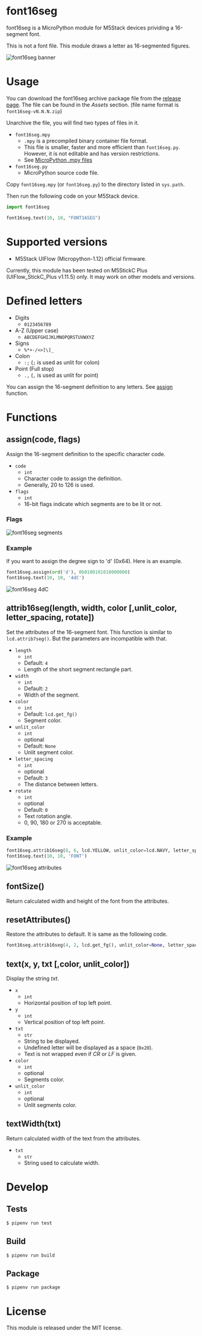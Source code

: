 # font16seg

font16seg is a MicroPython module for M5Stack devices prividing a 16-segment font.

This is not a font file.
This module draws a letter as 16-segmented figures.

![font16seg banner](docs/images/banner.jpg)

# Usage

You can download the font16seg archive package file from the [release page](https://github.com/zuku/font16seg/releases/latest).
The file can be found in the _Assets_ section. (file name format is `font16seg-vN.N.N.zip`)

Unarchive the file, you will find two types of files in it.

* `font16seg.mpy`
    * `.mpy` is a precompiled binary container file format.
    * This file is smaller, faster and more efficient than `font16seg.py`. However, it is not editable and has version restrictions.
    * See [MicroPython .mpy files](https://docs.micropython.org/en/latest/reference/mpyfiles.html)
* `font16seg.py`
    * MicroPython source code file.

Copy `font16seg.mpy` (or `font16seg.py`) to the directory listed in `sys.path`.

Then run the following code on your M5Stack device.

```python
import font16seg

font16seg.text(10, 10, "FONT16SEG")
```

# Supported versions

* M5Stack UIFlow (Micropython-1.12) official firmware.

Currently, this module has been tested on M5StickC Plus (UIFlow_StickC_Plus v1.11.5) only.
It may work on other models and versions.

# Defined letters

* Digits
    * `0123456789`
* A-Z (Upper case)
    * `ABCDEFGHIJKLMNOPQRSTUVWXYZ`
* Signs
    * `%*+-/<>[\]_`
* Colon
    * `:;` (`;` is used as unlit for colon)
* Point (Full stop)
    * `.,` (`,` is used as unlit for point)

You can assign the 16-segment definition to any letters. See [assign](#assigncode-flags) function.

# Functions

## assign(code, flags)

Assign the 16-segment definition to the specific character code.

* `code`
    * `int`
    * Character code to assign the definition.
    * Generally, 20 to 126 is used.
* `flags`
    * `int`
    *  16-bit flags indicate which segments are to be lit or not.

### Flags

![font16seg segments](docs/images/segments.png)

### Example
If you want to assign the degree sign to 'd' (0x64).
Here is an example.

```python
font16seg.assign(ord('d'), 0b0100101010000000)
font16seg.text(10, 10, '4dC')
```

![font16seg 4dC](docs/images/4dC.jpg)

## attrib16seg(length, width, color [,unlit_color, letter_spacing, rotate])

Set the attributes of the 16-segment font.
This function is similar to `lcd.attrib7seg()`. But the parameters are incompatible with that.

* `length`
    * `int`
    * Default: `4`
    * Length of the short segment rectangle part.
* `width`
    * `int`
    * Default: `2`
    * Width of the segment.
* `color`
    * `int`
    * Default: `lcd.get_fg()`
    * Segment color.
* `unlit_color`
    * `int`
    * optional
    * Default: `None`
    * Unlit segment color.
* `letter_spacing`
    * `int`
    * optional
    * Default: `3`
    * The distance between letters.
* `rotate`
    * `int`
    * optional
    * Default: `0`
    * Text rotation angle.
    * 0, 90, 180 or 270 is acceptable.

### Example

```python
font16seg.attrib16seg(8, 6, lcd.YELLOW, unlit_color=lcd.NAVY, letter_spacing=16)
font16seg.text(10, 10, 'FONT')
```
![font16seg attributes](docs/images/attributes.png)

## fontSize()

Return calculated width and height of the font from the attributes.

## resetAttributes()

Restore the attributes to default. It is same as the following code.

```python
font16seg.attrib16seg(4, 2, lcd.get_fg(), unlit_color=None, letter_spacing=3, rotate=0)
```

## text(x, y, txt [,color, unlit_color])

Display the string _txt_.

* `x`
    * `int`
    * Horizontal position of top left point.
* `y`
    * `int`
    * Vertical position of top left point.
* `txt`
    * `str`
    * String to be displayed.
    * Undefined letter will be displayed as a space (`0x20`).
    * Text is not wrapped even if _CR_ or _LF_ is given.
* `color`
    * `int`
    * optional
    * Segments color.
* `unlit_color`
    * `int`
    * optional
    * Unlit segments color.

## textWidth(txt)

Return calculated width of the text from the attributes.

* `txt`
    * `str`
    * String used to calculate width.

# Develop

## Tests
```
$ pipenv run test
```

## Build
```
$ pipenv run build
```

## Package
```
$ pipenv run package
```

# License

This module is released under the MIT license.
